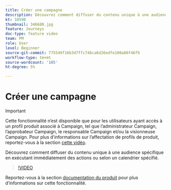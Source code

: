 ```yaml
---
title: Créer une campagne
description: Découvrez comment diffuser du contenu unique à une audience spécifique en exécutant immédiatement des actions ou selon un calendrier spécifié.
kt: 10590
thumbnail: 346680.jpg
feature: Journeys
doc-type: feature video
team: PM
role: User
level: Beginner
source-git-commit: 775549f16b3d7ffc74bca6d26edfe100a80f46f9
workflow-type: tm+mt
source-wordcount: '105'
ht-degree: 5%

---
```


# Créer une campagne

>[!IMPORTANT]
>
>Cette fonctionnalité n’est disponible que pour les utilisateurs ayant accès à un profil produit associé à Campaign, tel que l’administrateur Campaign, l’approbateur Campaign, le responsable Campaign et/ou la visionneuse Campaign. Pour plus d’informations sur l’affectation de profils de produit, reportez-vous à la section [cette vidéo](/help/set-up-access/access-management.md).

Découvrez comment diffuser du contenu unique à une audience spécifique en exécutant immédiatement des actions ou selon un calendrier spécifié.

>[!VIDEO](https://video.tv.adobe.com/v/346680?quality=12)

Reportez-vous à la section [documentation du produit](https://experienceleague.adobe.com/docs/journey-optimizer/using/campaigns/get-started-with-campaigns.html?lang=en) pour plus d’informations sur cette fonctionnalité.
